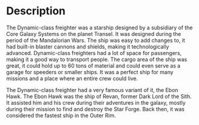 # Description

The Dynamic-class freighter was a starship designed by a subsidiary of the Core Galaxy Systems on the planet Transel.
It was designed during the period of the Mandalorian Wars.
The ship was easy to add changes to, it had built-in blaster cannons and shields, making it technologically advanced.
Dynamic-class freighters had a lot of space for passengers, making it a good way to transport people.
The cargo area of the ship was great, it could hold up to 60 tons of material and could even serve as a garage for speeders or smaller ships.
It was a perfect ship for many missions and a place where an entire crew could live.

The Dynamic-class freighter had a very famous variant of it, the Ebon Hawk.
The Ebon Hawk was the ship of Revan, former Dark Lord of the Sith.
It assisted him and his crew during their adventures in the galaxy, mostly during their mission to find and destroy the Star Forge.
Back then, it was considered the fastest ship in the Outer Rim.
